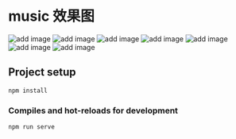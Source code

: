 # music 效果图
![add image](https://github.com/Cold9527/Music/blob/master/src/img-storage/1.png)
![add image](https://github.com/Cold9527/Music/blob/master/src/img-storage/2.png)
![add image](https://github.com/Cold9527/Music/blob/master/src/img-storage/3.png)
![add image](https://github.com/Cold9527/Music/blob/master/src/img-storage/4.png)
![add image](https://github.com/Cold9527/Music/blob/master/src/img-storage/5.png)
![add image](https://github.com/Cold9527/Music/blob/master/src/img-storage/6.png)
![add image](https://github.com/Cold9527/Music/blob/master/src/img-storage/7.png)

## Project setup
```
npm install
```

### Compiles and hot-reloads for development
```
npm run serve
```

